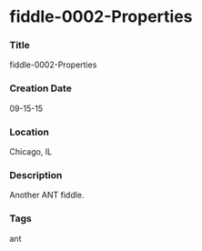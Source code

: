 fiddle-0002-Properties
======

### Title

fiddle-0002-Properties


### Creation Date

09-15-15


### Location

Chicago, IL


### Description

Another ANT fiddle.


### Tags

ant
